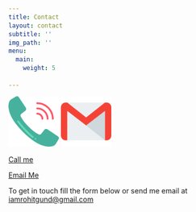 ```yaml
---
title: Contact
layout: contact
subtitle: ''
img_path: ''
menu:
  main:
    weight: 5

---
```



<a href="tel:+17148739806"><img border="0" alt="phone" src="images/phone.png" width="100" height="100"></a>
<a href="mailto:iamrohitgund@gmail.com"><img border="0" alt="gmail" src="images/gmail.png" width="100" height="100"></a>


<a href="tel:+17148739806">Call me</a>

<a href="mailto:iamrohitgund@gmail.com">Email Me</a>


To get in touch fill the form below or send me email at iamrohitgund@gmail.com

